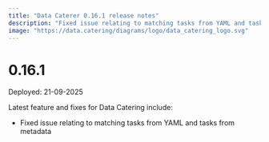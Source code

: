 ```yaml
---
title: "Data Caterer 0.16.1 release notes"
description: "Fixed issue relating to matching tasks from YAML and tasks from metadata."
image: "https://data.catering/diagrams/logo/data_catering_logo.svg"
---
```


# 0.16.1

Deployed: 21-09-2025

Latest feature and fixes for Data Catering include:

- Fixed issue relating to matching tasks from YAML and tasks from metadata
